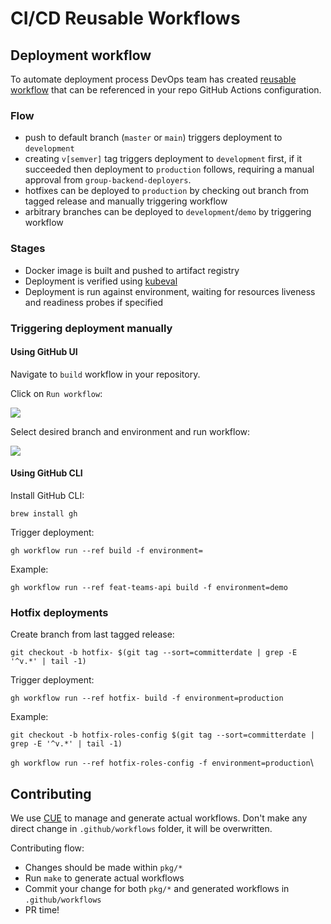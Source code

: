 # CI/CD Reusable Workflows

## Deployment workflow

To automate deployment process DevOps team has created [reusable workflow](https://github.com/goes-funky/workflows/blob/master/.github/workflows/deploy.yaml) that can be referenced in your repo GitHub Actions configuration.

### Flow

- push to default branch (`master` or `main`) triggers deployment to `development`
- creating `v[semver]` tag triggers deployment to `development` first, if it succeeded then deployment to `production` follows, requiring a manual approval from `group-backend-deployers`.
- hotfixes can be deployed to `production` by checking out branch from tagged release and manually triggering workflow
- arbitrary branches can be deployed to `development`/`demo` by triggering workflow

### Stages

- Docker image is built and pushed to artifact registry
- Deployment is verified using [kubeval](https://github.com/instrumenta/kubeval)
- Deployment is run against environment, waiting for resources liveness and readiness probes if specified

### Triggering deployment manually

#### Using GitHub UI

Navigate to `build` workflow in your repository.

Click on `Run workflow`:

![](https://static.slab.com/prod/uploads/m2v4jwak/posts/images/-onVtjGRv2xb7EOXwXsCSRH9.png)

Select desired branch and environment and run workflow:

![](https://static.slab.com/prod/uploads/m2v4jwak/posts/images/utNxpHCSBNZ04nrTn6njFdg4.png)

#### Using GitHub CLI

Install GitHub CLI:

`brew install gh`

Trigger deployment:

`gh workflow run --ref build -f environment=`

Example:

`gh workflow run --ref feat-teams-api build -f environment=demo`

### Hotfix deployments

Create branch from last tagged release:

`git checkout -b hotfix- $(git tag --sort=committerdate | grep -E '^v.*' | tail -1)`

Trigger deployment:

`gh workflow run --ref hotfix- build -f environment=production`

Example:

`git checkout -b hotfix-roles-config $(git tag --sort=committerdate | grep -E '^v.*' | tail -1)`

`gh workflow run --ref hotfix-roles-config -f environment=production`\

## Contributing

We use [CUE](https://cuelang.org) to manage and generate actual workflows.
Don't make any direct change in `.github/workflows` folder, it will be overwritten.

Contributing flow:
- Changes should be made within `pkg/*`
- Run `make` to generate actual workflows
- Commit your change for both `pkg/*` and generated workflows in `.github/workflows`
- PR time!
